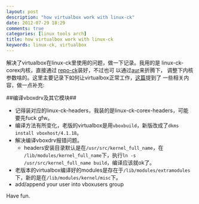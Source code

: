 ```yaml
---
layout: post
description: "how virtualbox work with linux-ck"
date: 2012-07-29 18:29
comments: true
categories: [linux tools arch]
title: how virtualbox work with linux-ck 
keywords: linux-ck, virtualbox
---
```

解决了virtualbox在linux-ck里使用的问题，做一下记录。我用的是
linux-ck-corex内核，直接通过
[repo-ck](https://wiki.archlinux.org/index.php/Repo-ck)装好，不过也可
以通过[aur](http://aur.archlinux.org/packages.php?ID=50911)来折腾下，
调整下内核参数啥的。这里主要记录下如何让virtualbox正常工作，[这篇](https://wiki.archlinux.org/index.php/Linux-ck#Running_Virtualbox_with_Linux-ck)提到了
一些相关内容，做一点补充:
<!-- more -->

##编译vboxdrv及其它模块##
 * 记得装对应的linux-ck-headers，我装的是linux-ck-corex-headers，可能
   要先fuck gfw。
 * 编译方法有所变化，老版的virtualbox是用`vboxbuild`，新版改成了`dkms
   install vboxhost/4.1.18`。
 * 解决编译vboxdrv报错问题。
   - headers安装目录默认是在`/usr/src/kernel_full_name`，在
     `/lib/modules/kernel_full_name`下，执行`ln -s
     /usr/src/kernel_full_name build`，编译应该就ok了。
 * 老版本的virtualbox编译好的modules是存在于`/lib/modules/extramodules`
   下，新的是在`/lib/modules/kernel/misc`下。
 * add/append your user into vboxusers group
 
Have fun.
